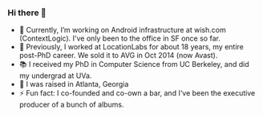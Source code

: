 ### Hi there 👋

<!--
**toddhodes/toddhodes** is a ✨ _special_ ✨ repository because its `README.md` (this file) appears on your GitHub profile.
-->

- 🔭 Currently, I’m working on Android infrastructure at wish.com (ContextLogic).  I've only been to the office in SF once so far.
- 🥼 Previously, I worked at LocationLabs for about 18 years, my entire post-PhD career.  We sold it to AVG in Oct 2014 (now Avast).
- 📚 I received my PhD in Computer Science from UC Berkeley, and did my undergrad at UVa.
- 🏡 I was raised in Atlanta, Georgia
- ⚡ Fun fact: I co-founded and co-own a bar, and I've been the executive producer of a bunch of albums.
